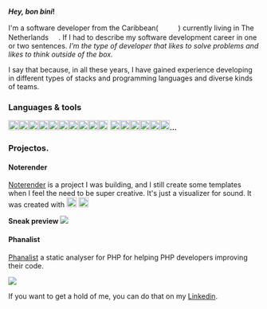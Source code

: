 **_Hey, bon bini_!**

I'm a software developer from the Caribbean( <img src=https://raw.githubusercontent.com/csmoore/country-flag-icons/master/country-flags-4x3-png/cw.png width=16 height=16 > <img src=https://raw.githubusercontent.com/csmoore/country-flag-icons/master/country-flags-4x3-png/do.png width=16 height=16 >) currently living in The Netherlands <img src=https://raw.githubusercontent.com/csmoore/country-flag-icons/master/country-flags-4x3-png/nl.png width=16 height=16 >. If I had to describe my 
software development career in one or two sentences. _I'm the type of developer that likes to solve problems and likes to think outside of the box._

I say that because, in all these years, I have gained experience developing in different types of stacks and programming languages and diverse kinds of teams.

### Languages & tools
<img src=https://simpleicons.org/icons/javascript.svg width=20 height=20/><img src=https://simpleicons.org/icons/php.svg width=20 height=20/><img src=https://simpleicons.org/icons/go.svg width=20 height=20/><img src=https://simpleicons.org/icons/openjdk.svg width=20 height=20/><img src=https://simpleicons.org/icons/mysql.svg width=20 height=20/><img src=https://simpleicons.org/icons/scala.svg width=20 height=20/><img src=https://simpleicons.org/icons/manjaro.svg width=20 height=20/><img src=https://simpleicons.org/icons/mongodb.svg width=20 height=20/><img src=https://simpleicons.org/icons/docker.svg width=20 height=20/><img src=https://simpleicons.org/icons/neo4j.svg width=20 height=20/>
 <img src=https://simpleicons.org/icons/redis.svg width=20 height=20/><img src=https://simpleicons.org/icons/linux.svg width=20 height=20/><img src=https://simpleicons.org/icons/vuedotjs.svg width=20 height=20/><img src=https://simpleicons.org/icons/neo4j.svg width=20 height=20/><img src=https://simpleicons.org/icons/rust.svg width=20 height=20/><img src=https://simpleicons.org/icons/nodedotjs.svg width=20 height=20/>**...**   

### Projectos.

#### Noterender 

[Noterender](https://denzyl.io) is a project I was building, and I still create some templates when I feel the need to be super creative. It's just a visualizer for sound. It was created with <img src=https://simpleicons.org/icons/javascript.svg width=20 height=20/> <img src=https://simpleicons.org/icons/vuedotjs.svg width=20 height=20/> 

**Sneak preview**
<img src=https://github.com/denzyldick/denzyldick/blob/main/readme.gif  />

#### Phanalist

[Phanalist](https://github.com/denzyldick/phanalist) a static analyser for PHP for helping PHP developers improving their code.

<img src="https://github.com/denzyldick/phanalist/raw/main/output.gif">

If you want to get a hold of me, you can do that on my [Linkedin](https://www.linkedin.com/in/denzyldick/). 
